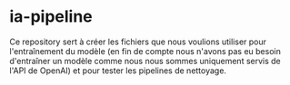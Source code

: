 # ia-pipeline

Ce repository sert à créer les fichiers que nous voulions utiliser pour l'entraînement du modèle (en fin de compte nous n'avons pas eu besoin d'entraîner un modèle comme nous nous sommes uniquement servis de l'API de OpenAI) et pour tester les pipelines de nettoyage.
